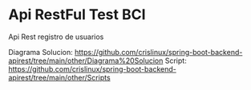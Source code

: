 # Api RestFul Test BCI
 Api Rest registro de usuarios

Diagrama Solucion: https://github.com/crislinux/spring-boot-backend-apirest/tree/main/other/Diagrama%20Solucion 
Script: https://github.com/crislinux/spring-boot-backend-apirest/tree/main/other/Scripts
